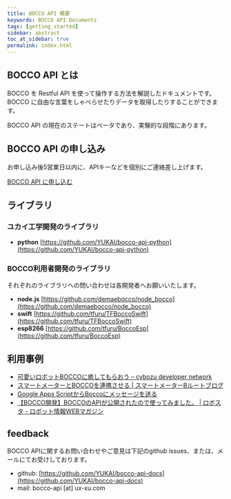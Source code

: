 ```yaml
---
title: BOCCO API 概要
keywords: BOCCO API Documents
tags: [getting_started]
sidebar: abstract
toc_at_sidebar: true
permalink: index.html
---
```


## BOCCO API とは

BOCCO を Restful API を使って操作する方法を解説したドキュメントです。BOCCO に自由な言葉をしゃべらせたりデータを取得したりすることができます。

BOCCO API の現在のステートはベータであり、実験的な段階にあります。

## BOCCO API の申し込み

お申し込み後5営業日以内に、APIキーなどを個別にご連絡差し上げます。

<a class='btn btn-primary' href='https://docs.google.com/forms/d/e/1FAIpQLSeRjTaH4j2s8-JdyvFmf8vH6Lj4ZRrp78AZufrU0pVVv9JJrA/viewform' target='_blank'>BOCCO API に申し込む</a>

## ライブラリ

### ユカイ工学開発のライブラリ

- **python** [https://github.com/YUKAI/bocco-api-python](https://github.com/YUKAI/bocco-api-python)

### BOCCO利用者開発のライブラリ

それぞれのライブラリへの問い合わせは各開発者へお願いいたします。

- **node.js** [https://github.com/demaebocco/node_bocco](https://github.com/demaebocco/node_bocco)
- **swift** [https://github.com/tfuru/TFBoccoSwift](https://github.com/tfuru/TFBoccoSwift)
- **esp8266** [https://github.com/tfuru/BoccoEsp](https://github.com/tfuru/BoccoEsp)

## 利用事例

- [可愛いロボットBOCCOに癒してもらおう &ndash; cybozu developer network](https://cybozudev.zendesk.com/hc/ja/articles/213790523-%E5%8F%AF%E6%84%9B%E3%81%84%E3%83%AD%E3%83%9C%E3%83%83%E3%83%88BOCCO%E3%81%AB%E7%99%92%E3%81%97%E3%81%A6%E3%82%82%E3%82%89%E3%81%8A%E3%81%86)
- [スマートメーターとBOCCOを連携させる | スマートメーターBルートブログ](http://route-b.iij.ad.jp/archives/116)
- [Google Apps ScriptからBoccoにメッセージを送る](https://yoh7686.github.io/bocco.html)
- [【BOCCO開発】BOCCOのAPIが公開されたので使ってみました。 | ロボスタ - ロボット情報WEBマガジン](http://robotstart.info/2016/10/06/bocco_api-review.html)

## feedback

BOCCO APIに関するお問い合わせやご意見は下記のgithub issues、または、メールにてお受けしております。

- github: [https://github.com/YUKAI/bocco-api-docs](https://github.com/YUKAI/bocco-api-docs)
- mail: bocco-api [at] ux-xu.com
